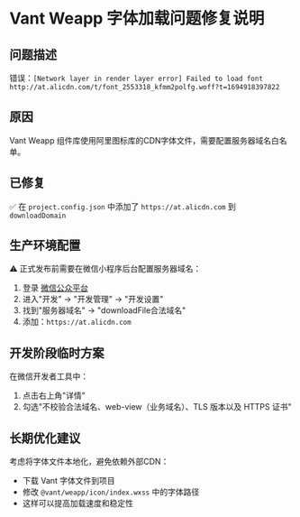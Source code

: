 # Vant Weapp 字体加载问题修复说明

## 问题描述
错误：`[Network layer in render layer error] Failed to load font http://at.alicdn.com/t/font_2553318_kfmm2polfg.woff?t=1694918397822`

## 原因
Vant Weapp 组件库使用阿里图标库的CDN字体文件，需要配置服务器域名白名单。

## 已修复
✅ 在 `project.config.json` 中添加了 `https://at.alicdn.com` 到 `downloadDomain`

## 生产环境配置
⚠️ 正式发布前需要在微信小程序后台配置服务器域名：

1. 登录 [微信公众平台](https://mp.weixin.qq.com)
2. 进入"开发" -> "开发管理" -> "开发设置"
3. 找到"服务器域名" -> "downloadFile合法域名"
4. 添加：`https://at.alicdn.com`

## 开发阶段临时方案
在微信开发者工具中：
1. 点击右上角"详情"
2. 勾选"不校验合法域名、web-view（业务域名）、TLS 版本以及 HTTPS 证书"

## 长期优化建议
考虑将字体文件本地化，避免依赖外部CDN：
- 下载 Vant 字体文件到项目
- 修改 `@vant/weapp/icon/index.wxss` 中的字体路径
- 这样可以提高加载速度和稳定性
